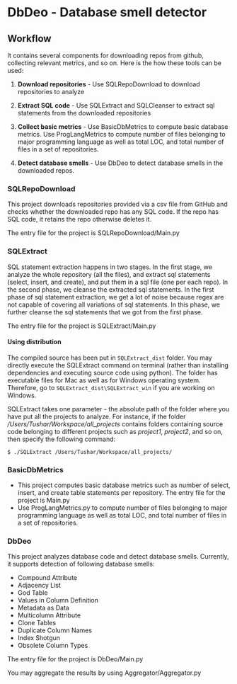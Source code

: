 # DbDeo - Database smell detector

## **Workflow**

It contains several components for downloading repos from github, collecting relevant metrics, and so on. Here is the how these tools can be used:

1. **Download repositories** - Use SQLRepoDownload to download repositories to analyze

2. **Extract SQL code** - Use SQLExtract and SQLCleanser to extract sql statements from the downloaded repositories 

3. **Collect basic metrics** - Use BasicDbMetrics to compute basic database metrics. Use ProgLangMetrics to compute number of files belonging to major programming language as well as total LOC, and total number of files in a set of repositories.

4. **Detect database smells** - Use DbDeo to detect database smells in the downloaded repos.

### SQLRepoDownload
This project downloads repositories provided via a csv file from GitHub and checks whether the downloaded repo has any SQL code. If the repo has SQL code, it retains the repo otherwise deletes it.

The entry file for the project is SQLRepoDownload/Main.py

### SQLExtract
SQL statement extraction happens in two stages. In the first stage, we analyze the whole repository (all the files), and extract sql statements (select, insert, and create), and put them in a sql file (one per each repo). In the second phase, we cleanse the extracted sql statements. In the first phase of sql statement extraction, we get a lot of noise because regex are not capable of covering all variations of sql statements. In this phase, we further cleanse the sql statements that we got from the first phase.

The entry file for the project is SQLExtract/Main.py

#### Using distribution
The compiled source has been put in ```SQLExtract_dist``` folder. You may directly execute the SQLExtract command on terminal (rather than installing dependencies and executing source code using python). The folder has executable files for Mac as well as for Windows operating system. Therefore, go to ```SQLExtract_dist\SQLExtract_win``` if you are working on Windows.

SQLExtract takes one parameter - the absolute path of the folder where you have put all the projects to analyze. For instance, if the folder
*/Users/Tushar/Workspace/all_projects* contains folders containing source code belonging to different projects such as *project1*, *project2*, and so on, then specify the following command:
```
$ ./SQLExtract /Users/Tushar/Workspace/all_projects/
```

### BasicDbMetrics
- This project computes basic database metrics such as number of select, insert, and create table statements per repository. The entry file for the project is Main.py
- Use ProgLangMetrics.py to compute number of files belonging to major programming language as well as total LOC, and total number of files in a set of repositories.

### DbDeo
This project analyzes database code and detect database smells. Currently, it supports detection of following database smells:
- Compound Attribute
- Adjacency List
- God Table
- Values in Column Definition
- Metadata as Data
- Multicolumn Attribute
- Clone Tables
- Duplicate Column Names
- Index Shotgun
- Obsolete Column Types

The entry file for the project is DbDeo/Main.py

You may aggregate the results by using Aggregator/Aggregator.py
